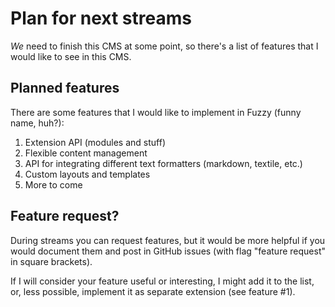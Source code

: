 # Plan for next streams

_We_ need to finish this CMS at some point, so there's a list of features that I would like to see in this CMS. 

## Planned features

There are some features that I would like to implement in Fuzzy (funny name, huh?):

1. Extension API (modules and stuff)
2. Flexible content management
3. API for integrating different text formatters (markdown, textile, etc.)
4. Custom layouts and templates
5. More to come

## Feature request?

During streams you can request features, but it would be more helpful if you would document them and post in GitHub issues (with flag "feature request" in square brackets). 

If I will consider your feature useful or interesting, I might add it to the list, or, less possible, implement it as separate extension (see feature #1).
